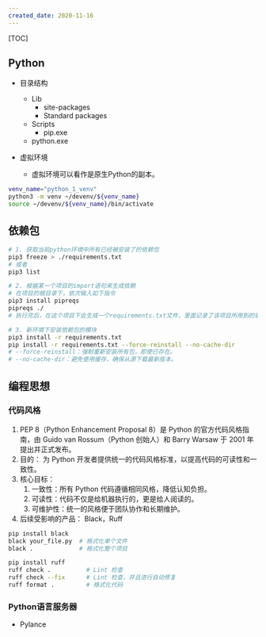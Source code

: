 ```yaml
---
created_date: 2020-11-16
---
```


[TOC]

## Python

- 目录结构

  - Lib
    - site-packages
    - Standard packages
  - Scripts
    - pip.exe
  - python.exe

- 虚拟环境

  - 虚拟环境可以看作是原生Python的副本。

```bash
venv_name="python_1_venv"
python3 -m venv ~/devenv/${venv_name}
source ~/devenv/${venv_name}/bin/activate
```

## 依赖包

```bash
# 1. 获取当前python环境中所有已经被安装了的依赖包
pip3 freeze > ./requirements.txt
# 或者
pip3 list

# 2. 根据某一个项目的import语句来生成依赖
# 在项目的根目录下，依次输入如下指令
pip3 install pipreqs
pipreqs ./
# 执行完后，在这个项目下会生成一个requirements.txt文件，里面记录了该项目所用到的依赖

# 3. 新环境下安装依赖包的模块
pip3 install -r requirements.txt
pip install -r requirements.txt --force-reinstall --no-cache-dir
# --force-reinstall：强制重新安装所有包，即使已存在。
# --no-cache-dir：避免使用缓存，确保从源下载最新版本。
```

## 编程思想

### 代码风格

1. PEP 8（Python Enhancement Proposal 8）是 Python 的官方代码风格指南，由 Guido van Rossum（Python 创始人）和 Barry Warsaw 于 2001 年 提出并正式发布。
2. 目的： 为 Python 开发者提供统一的代码风格标准，以提高代码的可读性和一致性。
3. 核心目标：
   1. 一致性：所有 Python 代码遵循相同风格，降低认知负担。
   2. 可读性：代码不仅是给机器执行的，更是给人阅读的。
   3. 可维护性：统一的风格便于团队协作和长期维护。
4. 后续受影响的产品： Black，Ruff

```sh
pip install black
black your_file.py  # 格式化单个文件
black .             # 格式化整个项目
```

```sh
pip install ruff
ruff check .          # Lint 检查
ruff check --fix      # Lint 检查，并且进行自动修复
ruff format .         # 格式化代码
```

### Python语言服务器
- Pylance